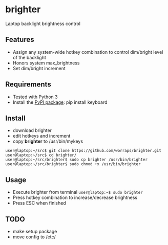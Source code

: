 brighter
========

Laptop backlight brightness control

## Features

- Assign any system-wide hotkey combination to control dim/bright level of the backlight
- Honors system max_brightness
- Set dim/bright increment

## Requirements

- Tested with Python 3
- Install the [PyPI package](https://pypi.python.org/pypi/keyboard/):
    pip install keyboard

## Install

- download brighter
- edit hotkeys and increment
- copy **brighter** to /usr/bin/mykeys
```
user@laptop:~/src$ git clone https://github.com/worraps/brighter.git
user@laptop:~/src$ cd brighter/
user@laptop:~/src/brighter$ sudo cp brighter /usr/bin/brighter
user@laptop:~/src/brighter$ sudo chmod +x /usr/bin/brighter 
```

## Usage

- Execute brighter from terminal
    `user@laptop:~$ sudo brighter`
- Press hotkey combination to increase/decrease brightness
- Press ESC when finished

## TODO

- make setup package
- move config to /etc/


